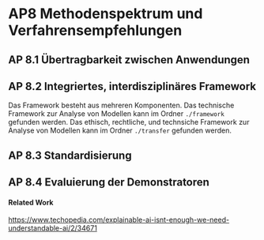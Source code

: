 # AP8 Methodenspektrum und Verfahrensempfehlungen

## AP 8.1 Übertragbarkeit zwischen Anwendungen

## AP 8.2 Integriertes, interdisziplinäres Framework

Das Framework besteht aus mehreren Komponenten.
Das technische Framework zur Analyse von Modellen kann im Ordner `./framework` gefunden werden.
Das ethisch, rechtliche, und technsiche Framework zur Analyse von Modellen kann im Ordner `./transfer` gefunden werden.

## AP 8.3 Standardisierung

## AP 8.4 Evaluierung der Demonstratoren

#### Related Work

https://www.techopedia.com/explainable-ai-isnt-enough-we-need-understandable-ai/2/34671

